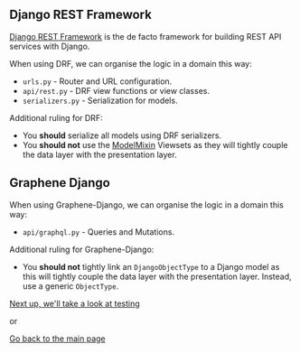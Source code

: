 ## Django REST Framework

[Django REST Framework](https://www.django-rest-framework.org/) is the de facto framework for building REST API services with Django.

When using DRF, we can organise the logic in a domain this way:

- `urls.py` - Router and URL configuration.
- `api/rest.py` -  DRF view functions or view classes.
- `serializers.py` - Serialization for models.

Additional ruling for DRF:

* You **should** serialize all models using DRF serializers.
* You **should not** use the [ModelMixin](https://www.django-rest-framework.org/api-guide/generic-views/#mixins) Viewsets as they will tightly couple the data layer with the presentation layer.

## Graphene Django

When using Graphene-Django, we can organise the logic in a domain this way:

- `api/graphql.py` - Queries and Mutations.

Additional ruling for Graphene-Django:

* You **should not** tightly link an `DjangoObjectType` to a Django model as this will tightly couple the data layer with the presentation layer. Instead, use a generic `ObjectType`.



[Next up, we'll take a look at testing](testing.md)

or

[Go back to the main page](README.md)